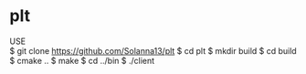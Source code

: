 # plt

USE <br/>
$ git clone https://github.com/Solanna13/plt
$ cd plt
$ mkdir build
$ cd build
$ cmake ..
$ make
$ cd ../bin
$ ./client

